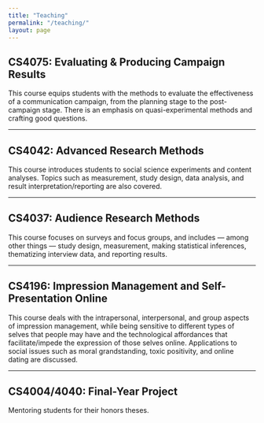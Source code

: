 ```yaml
---
title: "Teaching"
permalink: "/teaching/"
layout: page
---
```

## CS4075: Evaluating & Producing Campaign Results

This course equips students with the methods to evaluate the effectiveness of a communication campaign, from the planning stage to the post-campaign stage. There is an emphasis on quasi-experimental methods and crafting good questions.

---

## CS4042: Advanced Research Methods

This course introduces students to social science experiments and content analyses. Topics such as measurement, study design, data analysis, and result interpretation/reporting are also covered.

---

## CS4037: Audience Research Methods

This course focuses on surveys and focus groups, and includes — among other things — study design,  measurement, making statistical inferences, thematizing interview data, and reporting results.

---

## CS4196: Impression Management and Self-Presentation Online

This course deals with the intrapersonal, interpersonal, and group aspects of impression management, while being sensitive to different types of selves that people may have and the technological affordances that facilitate/impede the expression of those selves online. Applications to social issues such as moral grandstanding, toxic positivity, and online dating are discussed.

---

## CS4004/4040: Final-Year Project

Mentoring students for their honors theses.
